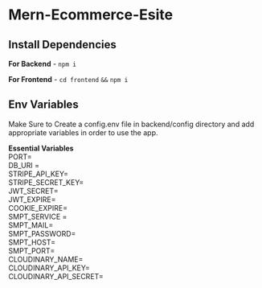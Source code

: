 # Mern-Ecommerce-Esite

## Install Dependencies

**For Backend** - `npm i`

**For Frontend** - `cd frontend` `&&` `npm i`

## Env Variables

Make Sure to Create a config.env file in backend/config directory and add appropriate variables in order to use the app.

**Essential Variables** \
PORT=\
DB_URI =\
STRIPE_API_KEY=\
STRIPE_SECRET_KEY=\
JWT_SECRET=\
JWT_EXPIRE=\
COOKIE_EXPIRE=\
SMPT_SERVICE =\
SMPT_MAIL=\
SMPT_PASSWORD=\
SMPT_HOST=\
SMPT_PORT=\
CLOUDINARY_NAME=\
CLOUDINARY_API_KEY=\
CLOUDINARY_API_SECRET=
